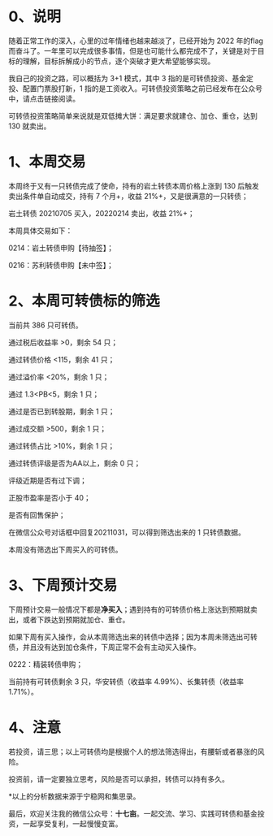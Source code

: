 # 0、说明

随着正常工作的深入，心里的过年情绪也越来越淡了，已经开始为 2022 年的flag而奋斗了。一年里可以完成很多事情，但是也可能什么都完成不了，关键是对于目标的理解，目标拆解成小的节点，逐个突破才更大希望能够实现。

我自己的投资之路，可以概括为 3+1 模式，其中 3 指的是可转债投资、基金定投、配置门票股打新，1 指的是工资收入。可转债投资策略之前已经发布在公众号中，请点击链接阅读。

可转债投资策略简单来说就是双低摊大饼：满足要求就建仓、加仓、重仓，达到 130 就卖出。

# 1、本周交易

本周终于又有一只转债完成了使命，持有的岩土转债本周价格上涨到 130 后触发卖出条件单自动成交，持有 7 个月+，收益 21%+，又是很满意的一只转债；

岩土转债 20210705 买入，20220214 卖出，收益 21%+；

本周具体交易如下：

0214：岩土转债申购【待抽签】；

0216：苏利转债申购【未中签】；

# 2、本周可转债标的筛选

当前共 386 只可转债。

通过税后收益率 >0，剩余 54 只；

通过转债价格 <115，剩余 41 只；

通过溢价率 <20%，剩余 1 只；

通过 1.3<PB<5，剩余 1 只；

通过是否已到转股期，剩余 1 只；

通过成交额 >500，剩余 1 只；

通过转债占比 >10%，剩余 1 只；

通过转债评级是否为AA以上，剩余 0 只；

评级近期是否有过下调；

正股市盈率是否小于 40；

是否有回售保护；

在微信公众号对话框中回复20211031，可以得到筛选出来的 1 只转债数据。

本周没有筛选出下周买入的可转债。

# 3、下周预计交易

下周预计交易一般情况下都是**净买入**；遇到持有的可转债价格上涨达到预期就卖出，或者下跌达到预期就加仓、重仓。

如果下周有买入操作，会从本周筛选出来的转债中选择；因为本周未筛选出可转债，并且没有达到加仓条件，下周正常不会有主动买入操作。

0222：精装转债申购；

当前持有可转债剩余 3 只，华安转债（收益率 4.99%）、长集转债（收益率 1.71%）。

# 4、注意

若投资，请三思；以上可转债均是根据个人的想法筛选得出，有腰斩或者暴涨的风险。

投资前，请一定要独立思考，风险是否可以承担，转债可以持有多久。

*以上的分析数据来源于宁稳网和集思录。

最后，欢迎关注我的微信公众号：**十七亩**。一起交流、学习、实践可转债和基金投资，一起享受复利，一起慢慢变富。